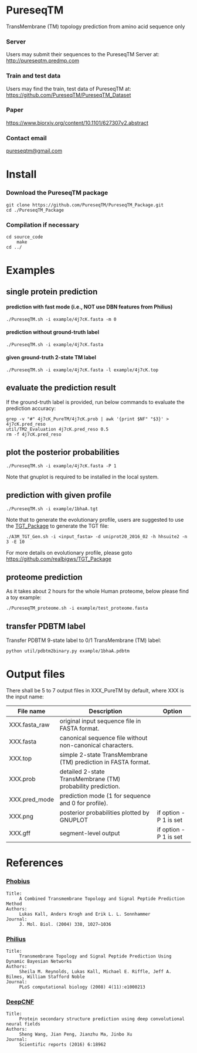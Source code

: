 # PureseqTM
TransMembrane (TM) topology prediction from amino acid sequence only

### Server
Users may submit their sequences to the PureseqTM Server at: http://pureseqtm.predmp.com

### Train and test data
Users may find the train, test data of PureseqTM at: https://github.com/PureseqTM/PureseqTM_Dataset 

### Paper
https://www.biorxiv.org/content/10.1101/627307v2.abstract

### Contact email
pureseqtm@gmail.com


# Install
### Download the PureseqTM package
```
git clone https://github.com/PureseqTM/PureseqTM_Package.git
cd ./PureseqTM_Package
```

### Compilation if necessary
```
cd source_code
    make
cd ../
```

# Examples

## single protein prediction

#### prediction with fast mode (i.e., NOT use DBN features from Philius)
```
./PureseqTM.sh -i example/4j7cK.fasta -m 0
```

#### prediction without ground-truth label
```
./PureseqTM.sh -i example/4j7cK.fasta
```

#### given ground-truth 2-state TM label
```
./PureseqTM.sh -i example/4j7cK.fasta -l example/4j7cK.top
```

## evaluate the prediction result
If the ground-truth label is provided, run below commands to evaluate the prediction accuracy:
```
grep -v "#" 4j7cK_PureTM/4j7cK.prob | awk '{print $NF" "$3}' > 4j7cK.pred_reso
util/TM2_Evaluation 4j7cK.pred_reso 0.5
rm -f 4j7cK.pred_reso
```

## plot the posterior probabilities
```
./PureseqTM.sh -i example/4j7cK.fasta -P 1
```
Note that gnuplot is required to be installed in the local system.

## prediction with given profile
```
./PureseqTM.sh -i example/1bhaA.tgt
```
Note that to generate the evolutionary profile, users are suggested to use the [TGT_Package](https://github.com/realbigws/TGT_Package) to generate the TGT file:
```
./A3M_TGT_Gen.sh -i <input_fasta> -d uniprot20_2016_02 -h hhsuite2 -n 3 -E 10
```
For more details on evolutionary profile, please goto https://github.com/realbigws/TGT_Package

## proteome prediction
As it takes about 2 hours for the whole Human proteome, below please find a toy example:
```
./PureseqTM_proteome.sh -i example/test_proteome.fasta
```

## transfer PDBTM label
Transfer PDBTM 9-state label to 0/1 TransMembrane (TM) label:
```
python util/pdbtm2binary.py example/1bhaA.pdbtm
```


# Output files
There shall be 5 to 7 output files in XXX_PureTM by default, where XXX is the input name:

| File name     | Description   | Option |
| ------------- | ------------- | ------ |
| XXX.fasta_raw | original input sequence file in FASTA format. | |
| XXX.fasta     | canonical sequence file without non-canonical characters. | |
| XXX.top       | simple 2-state TransMembrane (TM) prediction in FASTA format. | |
| XXX.prob      | detailed 2-state TransMembrane (TM) probability prediction. | |
| XXX.pred_mode | prediction mode (1 for sequence and 0 for profile). | |
| XXX.png       | posterior probabilities plotted by GNUPLOT | if option -P 1 is set |
| XXX.gff       | segment-level output | if option -P 1 is set |


# References

### [Phobius](http://phobius.sbc.su.se/)
```
Title:
     A Combined Transmembrane Topology and Signal Peptide Prediction Method
Authors:
     Lukas Kall, Anders Krogh and Erik L. L. Sonnhammer
Journal:
     J. Mol. Biol. (2004) 338, 1027–1036
```

### [Philius](http://www.yeastrc.org/philius/pages/philius/runPhilius.jsp)
```
Title:
     Transmembrane Topology and Signal Peptide Prediction Using Dynamic Bayesian Networks
Authors:
     Sheila M. Reynolds, Lukas Kall, Michael E. Riffle, Jeff A. Bilmes, William Stafford Noble
Journal:
     PLoS computational biology (2008) 4(11):e1000213
```

### [DeepCNF](https://github.com/realbigws/DeepCNF_AUC)
```
Title:
     Protein secondary structure prediction using deep convolutional neural fields
Authors:
     Sheng Wang, Jian Peng, Jianzhu Ma, Jinbo Xu
Journal:
     Scientific reports (2016) 6:18962
```

